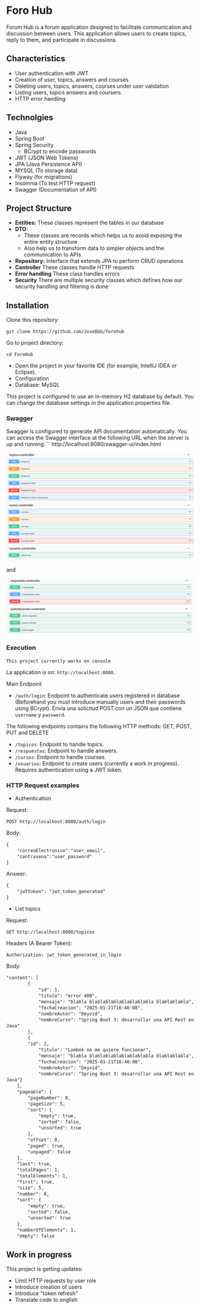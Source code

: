 # Foro Hub 

Forum Hub is a forum application designed to facilitate communication and discussion between users. 
This application allows users to create topics, reply to them, and participate in discussions.

## Characteristics

- User authentication with JWT
- Creation of user, topics, answers and courses
- Deleting users, topics, answers, courses under user validation
- Listing users, topics answers and coursers
- HTTP error handling

## Technolgies

- Java
- Spring Boot
- Spring Security
  - BCrypt to encode passwords
- JWT (JSON Web Tokens)
- JPA (Java Persistence API)
- MYSQL (To storage data)
- Flyway (for migrations)
- Insomnia (To test HTTP request)
- Swagger (Documentation of API)

## Project Structure

- **Entities:** These classes represent the tables in our database
- **DTO:**
  - These classes are records which helps us to avoid exposing the entire entity structure
  - Also help us to transform data to simpler objects and the communication to APIs
- **Repository:** Interface that extends JPA to perform CRUD operations
- **Controller** These classes handle HTTP requests
- **Error handling** These class handles errors
- **Security** There are multiple security classes which defines how our security handling and filtering is done

## Installation

Clone this repository:
```
git clone https://github.com/JoseDGG/forohub
```

Go to project directory:
```
cd ForoHub
```
- Open the project in your favorite IDE (for example, IntelliJ IDEA or Eclipse).
- Configuration
- Database: MySQL


This project is configured to use an in-memory H2 database by default. You can change the database settings in the application.properties file.
### Swagger
Swagger is configured to generate API documentation automatically. You can access the Swagger interface at the following URL when the server is up and running:```
http://localhost:8080/swagger-ui/index.html

![swagger pt1](src/main/java/com/jdgg/forohub/assets/swaggerpt1.png)

and

![swagger pt2](src/main/java/com/jdgg/forohub/assets/swaggerpt2.png)
### Execution
```
This project currently works on console
```
La application is on: `http://localhost:8080`.

Main Endpoint
- `/auth/login`: Endpoint to authenticate users registered in database (Beforehand you must introduce manually users and their passwords using BCrypt). Envía una solicitud POST con un JSON que contiene `username` y `password`.

The following endpoints contains the following HTTP methods: GET, POST, PUT and DELETE
- `/topicos`: Endpoint to handle topics.
- `/respuestas`: Endpoint to handle answers.
- `/cursos`: Endpoint to handle courses.
- `/usuarios`: Endpoint to create users (currently a work in progress). Requires authentication using a JWT token.

### HTTP Request examples

- Authentication

Request:
```
POST http://localhost:8080/auth/login
```
Body:
```
{
    "correoElectronico":"user_email",
	"contrasena":"user_password"
}
```
Answer:
```
{
    "jwTtoken": "jwt_token_generated"
}
```
- List topics

Request:
```
GET http://localhost:8080/topicos
```
Headers (A Bearer Token):
```
Authorization: jwt_token_generated_in_login
```
Body:
```
"content": [
		{
			"id": 1,
			"titulo": "error 400",
			"mensaje": "blabla blablablablablablablabla blablablabla",
			"fechaCreacion": "2025-01-21T16:40:08",
			"nombreAutor": "Deyvid",
			"nombreCurso": "Spring Boot 3: desarrollar una API Rest en Java"
		},
		{
		"id": 2,
			"titulo": "Lombok no me quiere funcionar",
			"mensaje": "blabla blablablablablablablabla blablablabla",
			"fechaCreacion": "2025-01-21T16:40:08",
			"nombreAutor": "Deyvid",
			"nombreCurso": "Spring Boot 3: desarrollar una API Rest en Java"}
	],
	"pageable": {
		"pageNumber": 0,
		"pageSize": 5,
		"sort": {
			"empty": true,
			"sorted": false,
			"unsorted": true
		},
		"offset": 0,
		"paged": true,
		"unpaged": false
	},
	"last": true,
	"totalPages": 1,
	"totalElements": 1,
	"first": true,
	"size": 5,
	"number": 0,
	"sort": {
		"empty": true,
		"sorted": false,
		"unsorted": true
	},
	"numberOfElements": 1,
	"empty": false
```

## Work in progress
This project is getting updates:
- Limit HTTP requests by user role
- Introduce creation of users
- Introduce "token refresh"
- Translate code to english